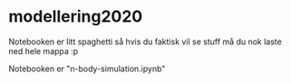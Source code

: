 # modellering2020
 
Notebooken er litt spaghetti så hvis du faktisk 
vil se stuff må du nok laste ned hele mappa :p

Notebooken er "n-body-simulation.ipynb"